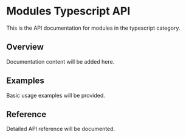 # Modules Typescript API

This is the API documentation for modules in the typescript category.

## Overview

Documentation content will be added here.

## Examples

Basic usage examples will be provided.

## Reference

Detailed API reference will be documented.

